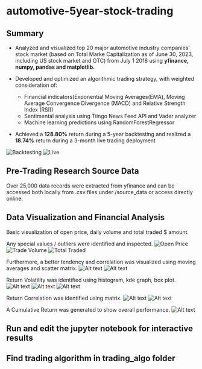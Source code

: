 # automotive-5year-stock-trading

## Summary
* Analyzed and visualized top 20 major automotive industry companies' stock market (based on Total Marke Capitalization as of June 30, 2023, including US stock market and OTC) from July 1 2018 using <b>yfinance, numpy, pandas and matplotlib.</b>

* Developed and optimized an algorithmic trading strategy, with weighted consideration of:
    - Financial indicators(Exponential Moving Averages(EMA), Moving Average Convergence Divergence (MACD) and Relative Strength Index (RSI))
    - Sentimental analysis using Tiingo News Feed API and Vader analyzer
    - Machine learning predictions using RandomForestRegressor

* Achieved a <b>128.80%</b> return during a 5-year backtesting and realized a <b>18.74%</b> return during a 3-month live trading deployment

![Backtesting](./snapshots/Backtesting.png)
![Live](./snapshots/Live.png)

## Pre-Trading Research Source Data
Over 25,000 data records were extracted from yfinance and can be accessed both locally from .csv files under /source_data or access directly online.

## Data Visualization and Financial Analysis 
Basic visualization of open price, daily volume and total traded $ amount.

Any special values / outliers were identified and inspected.
![Open Price](./snapshots/open_price.png)
![Trade Volume](./snapshots/trade_volume.png)
![Total Traded](./snapshots/total_trade.png)

Furthermore, a better tendency and correlation was visualized using moving averages and scatter matrix.
![Alt text](./snapshots/MA_open.png)
![Alt text](./snapshots/MA_matrix.png)

Return Volatility was identified using histogram, kde graph, box plot.
![Alt text](./snapshots/return_vola_hist.png)
![Alt text](./snapshots/return_vola_kde.png)
![Alt text](./snapshots/return_vola_box.png)

Return Correlation was identified using matrix.
![Alt text](./snapshots/return_cor_matrix.png)
![Alt text](./snapshots/vwagy_mbgyy.png)

A Cumulative Return was generated to show overall performance.
![Alt text](./snapshots/cumu_ret.png)

## Run and edit the jupyter notebook for interactive results

## Find trading algorithm in trading_algo folder
